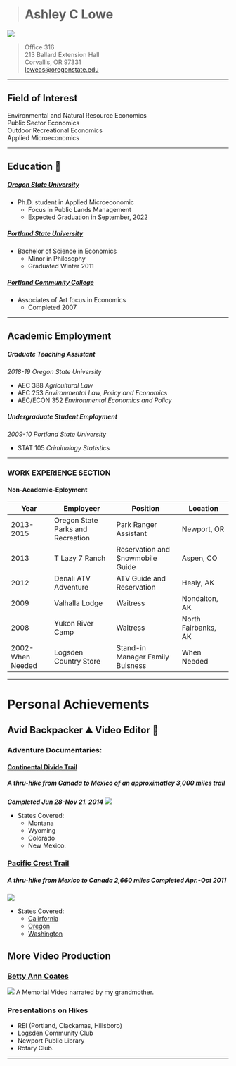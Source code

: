 ># Ashley C Lowe
![](https://github.com/loweas/loweas.github.io/blob/images/resumephoto.jpg?raw=true)
> Office 316  
213 Ballard Extension Hall  
Corvallis, OR 97331  
loweas@oregonstate.edu

------------------
## Field of Interest
Environmental and Natural Resource Economics  
Public Sector Economics  
Outdoor Recreational Economics  
Applied Microeconomics  

------------------
## Education :book:

##### [Oregon State University][]
* Ph.D. student in Applied Microeconomic
  * Focus in Public Lands Management
  * Expected Graduation in September, 2022
##### [Portland State University][]
* Bachelor of Science in Economics
  * Minor in Philosophy
  * Graduated Winter 2011
##### [Portland Community College][]
* Associates of Art focus in Economics
  * Completed 2007
------------------
## Academic Employment
##### Graduate Teaching Assistant
*2018-19 Oregon State University*
* AEC 388 *Agricultural Law*
* AEC 253 *Environmental Law, Policy and Economics*
* AEC/ECON 352 *Environmental Economics and Policy*

##### Undergraduate Student Employment
*2009-10 Portland State University*
* STAT 105  *Criminology Statistics*


------------------
### WORK EXPERIENCE SECTION

#### Non-Academic-Eployment
Year | Employeer | Position | Location
-----|-----|--------|--------
2013-2015 | Oregon State Parks and Recreation | Park Ranger Assistant | Newport, OR
2013| T Lazy 7 Ranch|  Reservation and Snowmobile Guide  | Aspen, CO
2012| Denali ATV Adventure|ATV Guide and Reservation|   Healy, AK
2009| Valhalla Lodge| Waitress| Nondalton, AK
2008| Yukon River Camp| Waitress| North Fairbanks, AK
2002-When Needed| Logsden Country Store| Stand-in Manager Family Buisness|When Needed| Logsden, OR

----------------
# Personal Achievements
## Avid Backpacker :mountain: Video Editor :movie_camera:
### Adventure Documentaries:
#### [Continental Divide Trail][]
##### A thru-hike from Canada to Mexico of an approximatley 3,000 miles trail
**_Completed Jun 28-Nov 21. 2014_**
![](https://github.com/loweas/loweas.github.io/blob/images/cdtmexico.jpg?raw=true)
* States Covered:
   *  Montana
   *   Wyoming
   *   Colorado
   *   New Mexico.


###  [Pacific Crest Trail][]
##### A thru-hike from Mexico to Canada 2,660 miles **_Completed Apr.-Oct 2011_**
 ![](https://github.com/loweas/loweas.github.io/blob/images/pctcanada.jpg?raw=true)
* States Covered:
  * [Calirfornia][]
  * [Oregon][]
  * [Washington][]

## More Video Production

### [Betty Ann Coates][]
![](https://github.com/loweas/loweas.github.io/blob/images/betty.jpg?raw=true) A Memorial Video narrated by my grandmother.
### Presentations on Hikes
* REI (Portland, Clackamas, Hillsboro)
* Logsden Community Club
* Newport Public Library
* Rotary Club.
--------







[Oregon State University]: https://appliedecon.oregonstate.edu
[Portland State University]: https://appliedecon.oregonstate.edu
[Portland Community College]: https://www.pcc.edu
[Continental Divide Trail]: https://www.youtube.com/watch?v=4XgV3uSzz80
[Pacific Crest Trail]: https://www.youtube.com/watch?v=AMRIv4hVJdU&t=79s
[Calirfornia]: https://www.youtube.com/watch?v=wICzGzU9prA&t=354s
[Oregon]: https://www.youtube.com/watch?v=tud3BTIA8tE&t=1s
[Washington]: https://www.youtube.com/watch?v=tud3BTIA8tE&t=1s
[Betty Ann Coates]: https://www.youtube.com/watch?v=8jDHu2i5XMk
